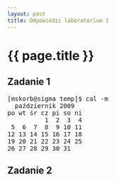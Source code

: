 ```yaml
---
layout: post
title: Odpowiedzi laboratorium 1
---
```


# {{ page.title }}

## Zadanie 1
<pre>
[mskorb@sigma temp]$ cal -m
  październik 2009
po wt śr cz pi so ni
          1  2  3  4
 5  6  7  8  9 10 11
12 13 14 15 16 17 18
19 20 21 22 23 24 25
26 27 28 29 30 31
</pre>

## Zadanie 2
